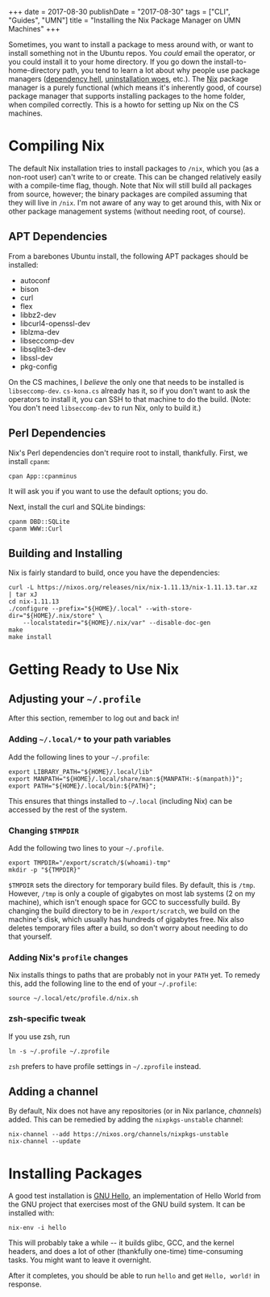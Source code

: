 +++
date = 2017-08-30
publishDate = "2017-08-30"
tags = ["CLI", "Guides", "UMN"]
title = "Installing the Nix Package Manager on UMN Machines"
+++

Sometimes, you want to install a package to mess around with, or want to install something not in the Ubuntu repos.
You *could* email the operator, or you could install it to your home directory.
If you go down the install-to-home-directory path, you tend to learn a lot about why people use package managers ([dependency hell](https://en.wikipedia.org/wiki/Dependency_hell), [uninstallation woes](https://stackoverflow.com/questions/1439950/#answer-1439989), etc.).
The [Nix](https://nixos.org/nix/) package manager is a purely functional (which means it's inherently good, of course) package manager that supports installing packages to the home folder, when compiled correctly.
This is a howto for setting up Nix on the CS machines.

# Compiling Nix

The default Nix installation tries to install packages to `/nix`, which you (as a non-root user) can't write to or create.
This can be changed relatively easily with a compile-time flag, though.
Note that Nix will still build all packages from source, however; the binary packages are compiled assuming that they will live in `/nix`.
I'm not aware of any way to get around this, with Nix or other package management systems (without needing root, of course).

## APT Dependencies

From a barebones Ubuntu install, the following APT packages should be installed:

 - autoconf
 - bison
 - curl
 - flex
 - libbz2-dev
 - libcurl4-openssl-dev
 - liblzma-dev
 - libseccomp-dev
 - libsqlite3-dev
 - libssl-dev
 - pkg-config

On the CS machines, I *believe* the only one that needs to be installed is `libseccomp-dev`.
`cs-kona.cs` already has it, so if you don't want to ask the operators to install it, you can SSH to that machine to do the build.
(Note: You don't need `libseccomp-dev` to run Nix, only to build it.)

## Perl Dependencies

Nix's Perl dependencies don't require root to install, thankfully.
First, we install `cpanm`:

```shell
cpan App::cpanminus
```

It will ask you if you want to use the default options; you do.

Next, install the curl and SQLite bindings:

```shell
cpanm DBD::SQLite
cpanm WWW::Curl
```

## Building and Installing

Nix is fairly standard to build, once you have the dependencies:

```shell
curl -L https://nixos.org/releases/nix/nix-1.11.13/nix-1.11.13.tar.xz | tar xJ
cd nix-1.11.13
./configure --prefix="${HOME}/.local" --with-store-dir="${HOME}/.nix/store" \
	--localstatedir="${HOME}/.nix/var" --disable-doc-gen
make
make install
```

# Getting Ready to Use Nix

## Adjusting your `~/.profile`

After this section, remember to log out and back in!

### Adding `~/.local/*` to your path variables

Add the following lines to your `~/.profile`:

```shell
export LIBRARY_PATH="${HOME}/.local/lib"
export MANPATH="${HOME}/.local/share/man:${MANPATH:-$(manpath)}";
export PATH="${HOME}/.local/bin:${PATH}";
```

This ensures that things installed to `~/.local` (including Nix) can be accessed by the rest of the system.

### Changing `$TMPDIR`

Add the following two lines to your `~/.profile`.

```shell
export TMPDIR="/export/scratch/$(whoami)-tmp"
mkdir -p "${TMPDIR}"
```

`$TMPDIR` sets the directory for temporary build files.
By default, this is `/tmp`.
However, `/tmp` is only a couple of gigabytes on most lab systems (2 on my machine), which isn't enough space for GCC to successfully build.
By changing the build directory to be in `/export/scratch`, we build on the machine's disk, which usually has hundreds of gigabytes free.
Nix also deletes temporary files after a build, so don't worry about needing to do that yourself.

### Adding Nix's `profile` changes

Nix installs things to paths that are probably not in your `PATH` yet.
To remedy this, add the following line to the end of your `~/.profile`:

```shell
source ~/.local/etc/profile.d/nix.sh
```

### zsh-specific tweak

If you use zsh, run

```shell
ln -s ~/.profile ~/.zprofile
```

`zsh` prefers to have profile settings in `~/.zprofile` instead.

## Adding a channel

By default, Nix does not have any repositories (or in Nix parlance, *channels*) added.
This can be remedied by adding the `nixpkgs-unstable` channel:

```shell
nix-channel --add https://nixos.org/channels/nixpkgs-unstable
nix-channel --update
```

# Installing Packages

A good test installation is [GNU Hello](https://www.gnu.org/software/hello/), an implementation of Hello World from the GNU project that exercises most of the GNU build system.
It can be installed with:

```shell
nix-env -i hello
```

This will probably take a while -- it builds glibc, GCC, and the kernel headers, and does a lot of other (thankfully one-time) time-consuming tasks.
You might want to leave it overnight.

After it completes, you should be able to run `hello` and get `Hello, world!` in response.
